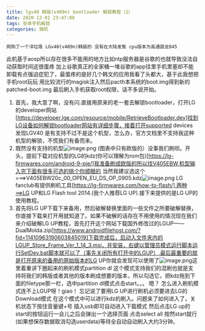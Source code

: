 ```yaml
---
title: lgv40 韩版(v409n) bootloader 解锁教程（1）
date: 2020-12-01 23:47:08
tags: 安卓手机解锁
categories: 搞机
---
```

    网购了一个洋垃圾 LGv40(v409n)韩版的 没有在大陆发售 cpu版本为高通骁龙845
此机基于aosp所以存在很多不能用的地方比如ntp服务器是谷歌的也就导致没法自动获取时间这很蛋疼
加上谷歌真正的全家桶一堆谷歌的app往里手机里塞却不能卸载有点强迫症犯了，最蛋疼的是好几个韩文的应用我看了头都大，基于此我想把手机root玩玩 用比较流行的magisk注入然后pacth本系统的boot.img得到新的patched-boot.img 最后刷入手机获取root权限，话不多说开始。
<!--more-->

1. 首先，我大意了啊，没有闪.直接用原来的老一套去解锁bootloader，打开LG的developer网站[https://developer.lge.com/resource/mobile/RetrieveBootloader.dev]找到LG设备如何解锁bootloader网站有详细步骤，接着打开supported devices 发现LGV40 是有支持不过不是这个机型，怎么办，官方文档里不支持我这种机型的解锁，不慌我们有备而来。
2. 既然没有支持的机型![image.png](https://i.loli.net/2020/12/02/cveCQq3oGd7iOYB.png)
(图表中只有欧版的）没事我们刷呗。开头，提前下载对应机型的LG的kdz(你可以理解为rom包)[https://lg-firmwares.com/android-9-pie/]我准备刷成欧版的所以找V405EBW,机型输入完下面有很多可选的挑个你顺眼的 当然我建议选这个===>V405EBW20c_00_OPEN_EU_DS_OP_0905.kdz![image.png](https://i.loli.net/2020/12/02/gzv6TaNV3lKB4ny.png) LG fanclub有提供刷机工具[https://lg-firmwares.com/how-to-flash/],两种==>LG UP和LG Flash tool 2014.(我个人推荐LG UP).接下来提供的是LG UP的使用教程。
1. 首先将LG UP下载下来备用，然后破解替换里面的一些文件之所要破解替换，你直接下载来打开用就知道了。如果不破解的话存在不用使用的情况现在我们来介绍破解LG UP教程，首先打开这个网站下载国外修改过的LGUP——DualMolda.zip[https://www.androidfilehost.com/?fid=11410963190603845019]下载完成后，启动入文件夹内的LGUP_Store_Frame_Ver_1_14_3.msi，并安装，右键以管理员模式运行脚本运行SetDev.bat脚本就可以了（事先关闭所有打开中的LGUP）,最后最重要的就是打开原来的备用的原始版本的LG UP你就会发现可以使用了![image.png](https://i.loli.net/2020/12/02/n45hM3mLAgQPWdv.png)这里着重讲下圈起来的刷机模式partition dl 这个模式支持我们的混刷也就是支持将我们的韩版或者其他的版本刷成想要的版本，所以勾选它，把kdz拖到下面的filetype那一栏，选中partition dl模式点击start。。。 嗯？ 怎么进入刷机模式连不上LGUP呀！giao！ 忘记说了要用LG UP进行刷机必须要进去LG的Download模式 在这个模式中可以进行kdz的刷入。问题来了如何进入了，关机状态下按住音量键+号 插入usb即可自动进入下载模式 然后点击LG up的start的按钮运行一会儿之后会弹出一个选择页面 点击select all 按然start就行(如果想保存数据取消勾选userdata)等待全自动自动刷入大约3分钟。
